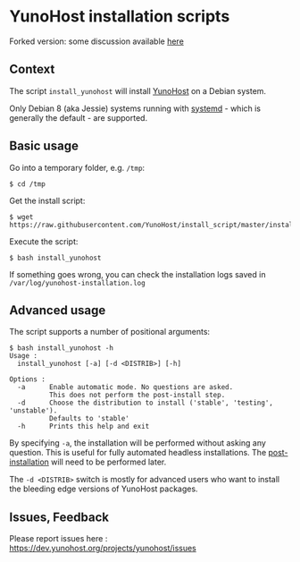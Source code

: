 # YunoHost installation scripts

Forked version: some discussion available [here](https://forum.yunohost.org/t/building-a-new-image-for-raspberry-debian-jessie-fr-en/1101)

## Context

The script `install_yunohost` will install [YunoHost](https://yunohost.org/) on a Debian system.

Only Debian 8 (aka Jessie) systems running with [systemd](https://wiki.debian.org/systemd) - which is generally the default - are supported.

## Basic usage

Go into a temporary folder, e.g. ```/tmp```:

    $ cd /tmp

Get the install script:

    $ wget https://raw.githubusercontent.com/YunoHost/install_script/master/install_yunohost

Execute the script:

    $ bash install_yunohost

If something goes wrong, you can check the installation logs saved in ```/var/log/yunohost-installation.log```

## Advanced usage

The script supports a number of positional arguments:

    $ bash install_yunohost -h
    Usage :
      install_yunohost [-a] [-d <DISTRIB>] [-h]

    Options :
      -a      Enable automatic mode. No questions are asked.
              This does not perform the post-install step.
      -d      Choose the distribution to install ('stable', 'testing', 'unstable').
              Defaults to 'stable'
      -h      Prints this help and exit

By specifying ```-a```, the installation will be performed without asking any question.
This is useful for fully automated headless installations.
The [post-installation](https://yunohost.org/#/postinstall) will need to be performed later.

The ```-d <DISTRIB>``` switch is mostly for advanced users who want to install the bleeding edge versions of YunoHost packages.

## Issues, Feedback

Please report issues here : https://dev.yunohost.org/projects/yunohost/issues
